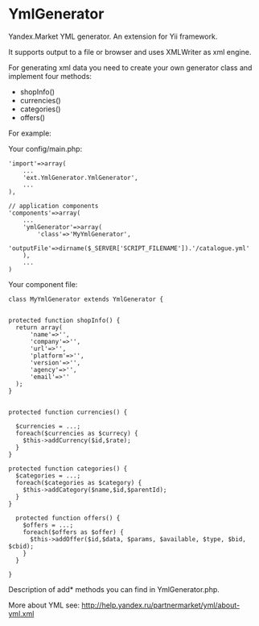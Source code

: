YmlGenerator
============

Yandex.Market YML generator. An extension for Yii framework.

It supports output to a file or browser and uses XMLWriter as xml engine.

For generating xml data you need to create your own generator class and implement four methods:
  - shopInfo()
  - currencies()
  - categories()
  - offers() 
 
For example:

Your config/main.php:

    
    'import'=>array(
        ...
        'ext.YmlGenerator.YmlGenerator',
        ...
    ),

    // application components
    'components'=>array(
        ...
        'ymlGenerator'=>array(
            'class'=>'MyYmlGenerator',
            'outputFile'=>dirname($_SERVER['SCRIPT_FILENAME']).'/catalogue.yml'
        ),
        ...
    )

Your component file:

    class MyYmlGenerator extends YmlGenerator {


    protected function shopInfo() {
      return array(
          'name'=>'',
          'company'=>'',
          'url'=>'',
          'platform'=>'',
          'version'=>'',
          'agency'=>'',
          'email'=>''
      );
    }
  

    protected function currencies() {
  
      $currencies = ...;
      foreach($currencies as $currecy) {
        $this->addCurrency($id,$rate);
      }
    }

    protected function categories() {
      $categories = ...;
      foreach($categories as $category) {
        $this->addCategory($name,$id,$parentId);
      }    
    }

      protected function offers() {
        $offers = ...;
        foreach($offers as $offer) {
          $this->addOffer($id,$data, $params, $available, $type, $bid, $cbid);
        }
      }
    
    }

Description of add* methods you can find in YmlGenerator.php.

More about YML see: http://help.yandex.ru/partnermarket/yml/about-yml.xml

